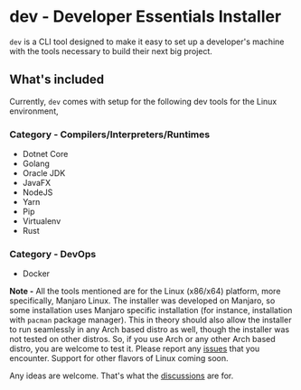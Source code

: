 # dev - Developer Essentials Installer

`dev` is a CLI tool designed to make it easy to set up a developer's machine with the tools necessary to build their
next big project.

## What's included

Currently, `dev` comes with setup for the following dev tools for the Linux environment,

### Category - Compilers/Interpreters/Runtimes

* Dotnet Core
* Golang
* Oracle JDK
* JavaFX
* NodeJS
* Yarn
* Pip
* Virtualenv
* Rust

### Category - DevOps

* Docker

**Note -** All the tools mentioned are for the Linux (x86/x64) platform, more specifically, Manjaro Linux. The installer
was developed on Manjaro, so some installation uses Manjaro specific installation (for instance, installation with
`pacman` package manager). This in theory should also allow the installer to run seamlessly in any Arch based distro as
well, though the installer was not tested on other distros. So, if you use Arch or any other Arch based distro, you are
welcome to test it. Please report any [issues](https://github.com/Shaphil/dev/issues) that you encounter. Support for
other flavors of Linux coming soon.

Any ideas are welcome. That's what the [discussions](https://github.com/Shaphil/dev/discussions) are for.
